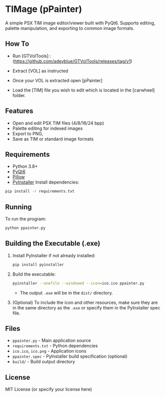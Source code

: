 # TIMage (pPainter)

A simple PSX TIM image editor/viewer built with PyQt6. Supports editing, palette manipulation, and exporting to common image formats.

## How To

- Run [GTVolTools] : (https://github.com/adeyblue/GTVolTools/releases/tag/v1) 

- Extract [VOL] as instructed

- Once your VOL is extracted open [pPainter] 

- Load the [TIM] file you wish to edit which is located in the [carwheel] folder. 


## Features

- Open and edit PSX TIM files (4/8/16/24 bpp)
- Palette editing for indexed images
- Export to PNG, 
- Save as TIM or standard image formats 

## Requirements

- Python 3.8+
- [PyQt6](https://pypi.org/project/PyQt6/)
- [Pillow](https://pypi.org/project/Pillow/)
- [PyInstaller](https://pypi.org/project/pyinstaller/) 
Install dependencies:

```sh
pip install -r requirements.txt
```

## Running

To run the program:

```sh
python ppainter.py
```

## Building the Executable (.exe)

1. Install PyInstaller if not already installed:

    ```sh
    pip install pyinstaller
    ```

2. Build the executable:

    ```sh
    pyinstaller --onefile --windowed --icon=ico.ico ppainter.py
    ```

   - The output `.exe` will be in the `dist/` directory.

3. (Optional) To include the icon and other resources, make sure they are in the same directory as the `.exe` or specify them in the PyInstaller spec file.

## Files

- `ppainter.py` - Main application source
- `requirements.txt` - Python dependencies
- `ico.ico`, `ico.png` - Application icons
- `ppainter.spec` - PyInstaller build specification (optional)
- `build/` - Build output directory

## License

MIT License (or specify your license here)